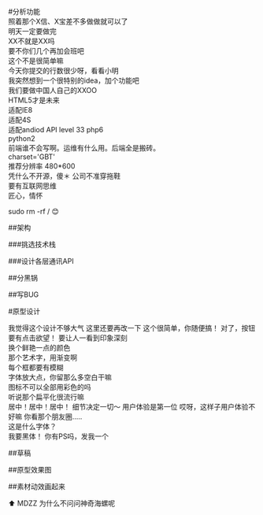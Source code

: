 #分析功能  
照着那个X信、X宝差不多做做就可以了  
明天一定要做完  
XX不就是XX吗  
要不你们几个再加会班吧  
这个不是很简单嘛  
今天你提交的行数很少呀，看看小明  
我突然想到一个很特别的idea，加个功能吧  
我们要做中国人自己的XXOO  
HTML5才是未来  
适配IE8  
适配4S  
适配andiod API level 33
php6  
python2   
前端谁不会写啊。运维有什么用。后端全是搬砖。  
charset='GBT'  
推荐分辨率 480*600  
凭什么不开源，傻＊
公司不准穿拖鞋  
要有互联网思维    
匠心，情怀

sudo rm -rf /       😊

##架构

###挑选技术栈

###设计各层通讯API

##分黑锅

##写BUG

#原型设计  

我觉得这个设计不够大气
这里还要再改一下
这个很简单，你随便搞！
对了，按钮要有点击欲望！
要让人一看到印象深刻  
换个鲜艳一点的颜色  
那个艺术字，用渐变啊  
每个框都要有模糊  
字体放大点，你留那么多空白干嘛  
图标不可以全部用彩色的吗  
听说那个扁平化很流行嘛  
居中！居中！居中！
细节决定一切～
用户体验是第一位
哎呀，这样子用户体验不好嘛
你看那个朋友圈.....  
这是什么字体？  
我要黑体！
你有PS吗，发我一个




##草稿

##原型效果图

##素材动效画起来


⬆️
MDZZ 为什么不问问神奇海螺呢
